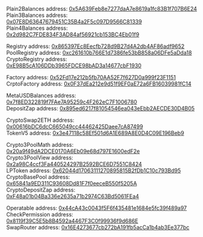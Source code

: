 Plain2Balances address:   [0x5A639Feb8e7277daA7e8619a1fc83B1f707B6E24](https://scan.kcc.io/address/0x5A639Feb8e7277daA7e8619a1fc83B1f707B6E24)  
Plain3Balances address:   [0x07E8D63647679451C35B4a2F5c097D9566C81339](https://scan.kcc.io/address/0x07E8D63647679451C35B4a2F5c097D9566C81339)  
Plain4Balances address:   [0x2d982C7FDE834F3AD84af56921cb153BC4Eb01f9](https://scan.kcc.io/address/0x2d982C7FDE834F3AD84af56921cb153BC4Eb01f9)

Registry address:         [0x865397Ec8Eecfb728d9B27d4A2db4AF86adf9652](https://scan.kcc.io/address/0x865397Ec8Eecfb728d9B27d4A2db4AF86adf9652)  
PoolRegistry address:     [0xc261610b766E1d7386fe53bB858a06DFe5aDda18](https://scan.kcc.io/address/0xc261610b766E1d7386fe53bB858a06DFe5aDda18)  
CryptoRegistry address:   [0xE98B5cA106DDb3965FDCE98bAD3a14677cbF1930](https://scan.kcc.io/address/0xE98B5cA106DDb3965FDCE98bAD3a14677cbF1930)

Factory address:          [0x52Fd17e212b5fb70AA52F7f627D0a999f23F1151](https://scan.kcc.io/address/0x52Fd17e212b5fb70AA52F7f627D0a999f23F1151)  
CrptoFactory address:     [0x0F37dEa212e9d51f9EF0aE72a6FB16039981fC14](https://scan.kcc.io/address/0x0F37dEa212e9d51f9EF0aE72a6FB16039981fC14)

MetaUSDBalances address:  [0x7f8ED322819f7FAe7A95259c4F262eC7F1006780](https://scan.kcc.io/address/0x7f8ED322819f7FAe7A95259c4F262eC7F1006780)  
DepositZap address:       [0x895ed6217f81054546ea043eEbb2AECDE30D4B05](https://scan.kcc.io/address/0x895ed6217f81054546ea043eEbb2AECDE30D4B05)

CryptoSwap2ETH address:   [0x00616bDC6dcC665049cc44462425Daee7cA87499](https://scan.kcc.io/address/0x00616bDC6dcC665049cc44462425Daee7cA87499)  
TokenV5 address:          [0x3e47118c58Ef501d6A1E689A8E0D4C09E196Beb9](https://scan.kcc.io/address/0x3e47118c58Ef501d6A1E689A8E0D4C09E196Beb9)

Crypto3PoolMath address:  [0x20a9f49dA2DCE0170A6Eb09e68d797E1600edF2e](https://scan.kcc.io/address/0x20a9f49dA2DCE0170A6Eb09e68d797E1600edF2e)  
Crypto3PoolView address:  [0x2a98C4ccf3Fa440524297B2592BCE6D7551C8424](https://scan.kcc.io/address/0x2a98C4ccf3Fa440524297B2592BCE6D7551C8424)  
LPToken address:          [0x62044d17063111270895815B2fDb1C10c793Bd95](https://scan.kcc.io/address/0x62044d17063111270895815B2fDb1C10c793Bd95)  
CryptoBasePool address:   [0x65841a9ED311C93608Dd81F7f0eeceB550f5205A](https://scan.kcc.io/address/0x65841a9ED311C93608Dd81F7f0eeceB550f5205A)  
CryptoDepositZap address: [0xF48a01b04Ba336e2635a71b2974C63Bd5061FEa4](https://scan.kcc.io/address/0xF48a01b04Ba336e2635a71b2974C63Bd5061FEa4)  

Operatable address:       [0x44cA43c0043f5F6f435481e1684e5fc39f489a97](https://scan.kcc.io/address/0x44cA43c0043f5F6f435481e1684e5fc39f489a97)  
CheckPermission address:  [0x8119f39C5E5b8B4592a4467F3C0f99936f9d686E](https://scan.kcc.io/address/0x8119f39C5E5b8B4592a4467F3C0f99936f9d686E)  
SwapRouter address:       [0x16E4273677cb272bA191fb5acCa1b4ab3Ee377bc](https://scan.kcc.io/address/0x16E4273677cb272bA191fb5acCa1b4ab3Ee377bc)